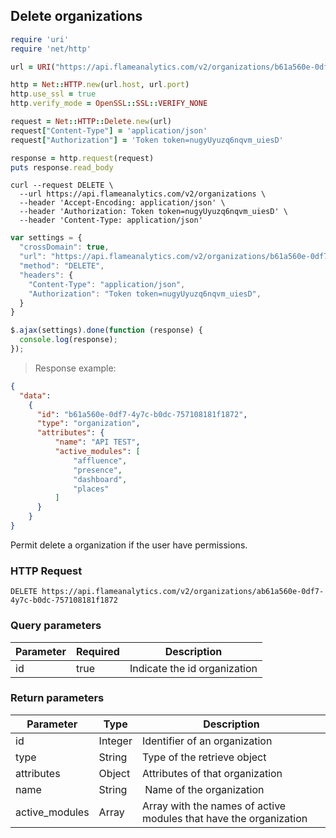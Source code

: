 ## Delete organizations

```ruby
require 'uri'
require 'net/http'

url = URI("https://api.flameanalytics.com/v2/organizations/b61a560e-0df7-4y7c-b0dc-757108181f1872")

http = Net::HTTP.new(url.host, url.port)
http.use_ssl = true
http.verify_mode = OpenSSL::SSL::VERIFY_NONE

request = Net::HTTP::Delete.new(url)
request["Content-Type"] = 'application/json'
request["Authorization"] = 'Token token=nugyUyuzq6nqvm_uiesD'

response = http.request(request)
puts response.read_body
```

```shell
curl --request DELETE \
  --url https://api.flameanalytics.com/v2/organizations \
  --header 'Accept-Encoding: application/json' \
  --header 'Authorization: Token token=nugyUyuzq6nqvm_uiesD' \
  --header 'Content-Type: application/json'
```

```javascript
var settings = {
  "crossDomain": true,
  "url": "https://api.flameanalytics.com/v2/organizations/b61a560e-0df7-4y7c-b0dc-757108181f1872",
  "method": "DELETE",
  "headers": {
    "Content-Type": "application/json",
    "Authorization": "Token token=nugyUyuzq6nqvm_uiesD",
  }
}

$.ajax(settings).done(function (response) {
  console.log(response);
});
```

> Response example:

```json
{
  "data":
    {
      "id": "b61a560e-0df7-4y7c-b0dc-757108181f1872",
      "type": "organization",
      "attributes": {
          "name": "API TEST",
          "active_modules": [
              "affluence",
              "presence",
              "dashboard",
              "places"
          ]
      }
    }
}
```

Permit delete a organization if the user have permissions.

### HTTP Request

`DELETE https://api.flameanalytics.com/v2/organizations/ab61a560e-0df7-4y7c-b0dc-757108181f1872`

### Query parameters

Parameter | Required | Description
--------- | ------- | -----------
id | true | Indicate the id organization


### Return parameters

Parameter | Type | Description
--------- | ------- | -----------
id | Integer | Identifier of an organization
type | String | Type of the retrieve object
attributes | Object | Attributes of that organization
name | String | Name of the organization
active_modules | Array | Array with the names of active modules that have the organization